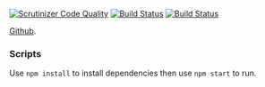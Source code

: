 [![Scrutinizer Code Quality](https://scrutinizer-ci.com/g/rinnegard/me-api/badges/quality-score.png?b=master)](https://scrutinizer-ci.com/g/rinnegard/me-api/?branch=master)
[![Build Status](https://scrutinizer-ci.com/g/rinnegard/me-api/badges/build.png?b=master)](https://scrutinizer-ci.com/g/rinnegard/me-api/build-status/master)
[![Build Status](https://travis-ci.org/rinnegard/me-api.svg?branch=master)](https://travis-ci.org/rinnegard/me-api)


[Github](https://github.com/rinnegard/me-api).

### Scripts

Use `npm install` to install dependencies then use `npm start` to run.
